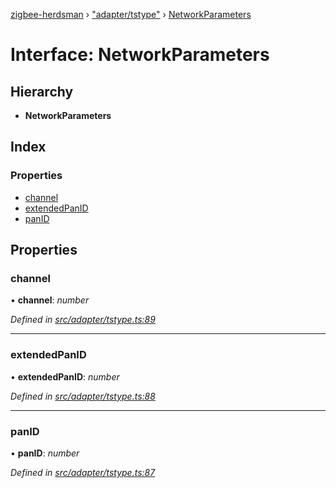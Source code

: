 [zigbee-herdsman](../README.md) › ["adapter/tstype"](../modules/_adapter_tstype_.md) › [NetworkParameters](_adapter_tstype_.networkparameters.md)

# Interface: NetworkParameters

## Hierarchy

* **NetworkParameters**

## Index

### Properties

* [channel](_adapter_tstype_.networkparameters.md#channel)
* [extendedPanID](_adapter_tstype_.networkparameters.md#extendedpanid)
* [panID](_adapter_tstype_.networkparameters.md#panid)

## Properties

###  channel

• **channel**: *number*

*Defined in [src/adapter/tstype.ts:89](https://github.com/Koenkk/zigbee-herdsman/blob/3a6811a/src/adapter/tstype.ts#L89)*

___

###  extendedPanID

• **extendedPanID**: *number*

*Defined in [src/adapter/tstype.ts:88](https://github.com/Koenkk/zigbee-herdsman/blob/3a6811a/src/adapter/tstype.ts#L88)*

___

###  panID

• **panID**: *number*

*Defined in [src/adapter/tstype.ts:87](https://github.com/Koenkk/zigbee-herdsman/blob/3a6811a/src/adapter/tstype.ts#L87)*
